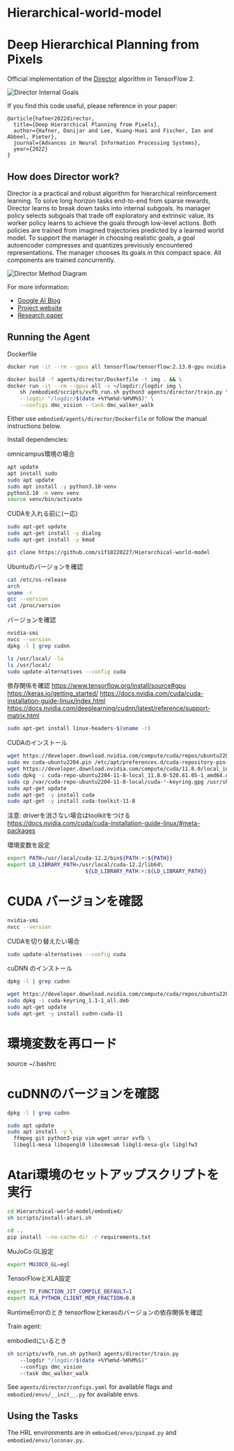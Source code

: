 # Hierarchical-world-model

Deep Hierarchical Planning from Pixels
======================================

Official implementation of the [Director][project] algorithm in TensorFlow 2.

[project]: https://danijar.com/director/

![Director Internal Goals](https://github.com/danijar/director/raw/main/media/header.gif)

If you find this code useful, please reference in your paper:

```
@article{hafner2022director,
  title={Deep Hierarchical Planning from Pixels},
  author={Hafner, Danijar and Lee, Kuang-Huei and Fischer, Ian and Abbeel, Pieter},
  journal={Advances in Neural Information Processing Systems},
  year={2022}
}
```

How does Director work?
-----------------------

Director is a practical and robust algorithm for hierarchical reinforcement
learning. To solve long horizon tasks end-to-end from sparse rewards, Director
learns to break down tasks into internal subgoals. Its manager policy selects
subgoals that trade off exploratory and extrinsic value, its worker policy
learns to achieve the goals through low-level actions. Both policies are
trained from imagined trajectories predicted by a learned world model. To
support the manager in choosing realistic goals, a goal autoencoder compresses
and quantizes previously encountered representations. The manager chooses its
goals in this compact space. All components are trained concurrently.

![Director Method Diagram](https://github.com/danijar/director/raw/main/media/method.png)

For more information:

- [Google AI Blog](https://ai.googleblog.com/2022/07/deep-hierarchical-planning-from-pixels.html)
- [Project website](https://danijar.com/project/director/)
- [Research paper](https://arxiv.org/pdf/2206.04114.pdf)

Running the Agent
-----------------

Dockerfile
```sh
docker run -it --rm --gpus all tensorflow/tensorflow:2.13.0-gpu nvidia-smi

docker build -f agents/director/Dockerfile -t img . && \
docker run -it --rm --gpus all -v ~/logdir:/logdir img \
    sh /embodied/scripts/xvfb_run.sh python3 agents/director/train.py \
    --logdir "/logdir/$(date +%Y%m%d-%H%M%S)" \
    --configs dmc_vision --task dmc_walker_walk
```

Either use `embodied/agents/director/Dockerfile` or follow the manual instructions below.

Install dependencies:

omnicampus環境の場合

```sh
apt update
apt install sudo
sudo apt update
sudo apt install -y python3.10-venv
python3.10 -m venv venv
source venv/bin/activate
```

CUDAを入れる前に(一応)
```sh
sudo apt-get update
sudo apt-get install -y dialog
sudo apt-get install -y kmod
```

```sh
git clone https://github.com/s1f10220227/Hierarchical-world-model
```

Ubuntuのバージョンを確認
```sh
cat /etc/os-release
arch
uname -r
gcc --version
cat /proc/version
```

バージョンを確認
```sh
nvidia-smi
nvcc --version
dpkg -l | grep cudnn
```

```sh
ls /usr/local/ -la
ls /usr/local/
sudo update-alternatives --config cuda
```

依存関係を確認
https://www.tensorflow.org/install/source#gpu
https://keras.io/getting_started/
https://docs.nvidia.com/cuda/cuda-installation-guide-linux/index.html
https://docs.nvidia.com/deeplearning/cudnn/latest/reference/support-matrix.html


```sh
sudo apt-get install linux-headers-$(uname -r)
```

CUDAのインストール
```sh
wget https://developer.download.nvidia.com/compute/cuda/repos/ubuntu2204/x86_64/cuda-ubuntu2204.pin
sudo mv cuda-ubuntu2204.pin /etc/apt/preferences.d/cuda-repository-pin-600
wget https://developer.download.nvidia.com/compute/cuda/11.8.0/local_installers/cuda-repo-ubuntu2204-11-8-local_11.8.0-520.61.05-1_amd64.deb
sudo dpkg -i cuda-repo-ubuntu2204-11-8-local_11.8.0-520.61.05-1_amd64.deb
sudo cp /var/cuda-repo-ubuntu2204-11-8-local/cuda-*-keyring.gpg /usr/share/keyrings/
sudo apt-get update
sudo apt-get -y install cuda
sudo apt-get -y install cuda-toolkit-11-8
```

注意: driverを消さない場合はtoolkitをつける
https://docs.nvidia.com/cuda/cuda-installation-guide-linux/#meta-packages

環境変数を設定
```sh
export PATH=/usr/local/cuda-12.2/bin${PATH:+:${PATH}}
export LD_LIBRARY_PATH=/usr/local/cuda-12.2/lib64\
                         ${LD_LIBRARY_PATH:+:${LD_LIBRARY_PATH}}
```
# CUDA バージョンを確認
```sh
nvidia-smi
nvcc --version
```

CUDAを切り替えたい場合
```sh
sudo update-alternatives --config cuda
```

cuDNN のインストール
```sh
dpkg -l | grep cudnn
```
```sh
wget https://developer.download.nvidia.com/compute/cuda/repos/ubuntu2204/x86_64/cuda-keyring_1.1-1_all.deb
sudo dpkg -i cuda-keyring_1.1-1_all.deb
sudo apt-get update
sudo apt-get -y install cudnn-cuda-11
```

# 環境変数を再ロード
source ~/.bashrc

# cuDNNのバージョンを確認
```sh
dpkg -l | grep cudnn
```
```sh
sudo apt update
sudo apt install -y \
  ffmpeg git python3-pip vim wget unrar xvfb \
  libegl1-mesa libopengl0 libosmesa6 libgl1-mesa-glx libglfw3
```
# Atari環境のセットアップスクリプトを実行
```sh
cd Hierarchical-world-model/embodied/
sh scripts/install-atari.sh
```
```sh
cd ..
pip install --no-cache-dir -r requirements.txt
```
MuJoCo GL設定
```sh
export MUJOCO_GL=egl
```
TensorFlowとXLA設定
```sh
export TF_FUNCTION_JIT_COMPILE_DEFAULT=1
export XLA_PYTHON_CLIENT_MEM_FRACTION=0.8
```

RuntimeErrorのとき
tensorflowとkerasのバージョンの依存関係を確認

Train agent:

embodiedにいるとき
```sh
sh scripts/xvfb_run.sh python3 agents/director/train.py   
    --logdir "/logdir/$(date +%Y%m%d-%H%M%S)"   
    --configs dmc_vision 
    --task dmc_walker_walk

```

See `agents/director/configs.yaml` for available flags and
`embodied/envs/__init__.py` for available envs.

Using the Tasks
---------------

The HRL environments are in `embodied/envs/pinpad.py` and
`embodied/envs/loconav.py`.
